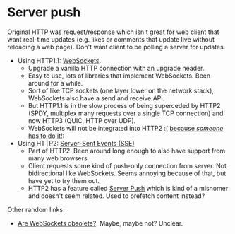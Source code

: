 # Server push

Original HTTP was request/response which isn't great for web client that want real-time updates (e.g. likes or comments that update live without reloading a web page). Don't want client to be polling a server for updates.

- Using HTTP1.1: [WebSockets](https://developer.mozilla.org/en-US/docs/Web/API/WebSockets_API).
  - Upgrade a vanilla HTTP connection with an upgrade header.
  - Easy to use, lots of libraries that implement WebSockets. Been around for a while.
  - Sort of like TCP sockets (one layer lower on the network stack), WebSockets also have a send and receive API.
  - But HTTP1.1 is in the slow process of being superceded by HTTP2 (SPDY, multiplex many requests over a single TCP connection) and now HTTP3 (QUIC, HTTP over UDP).
  - WebSockets will not be integrated into HTTP2 :( [because *someone* has to do it!](https://daniel.haxx.se/blog/2016/06/15/no-websockets-over-http2/): 
- Using HTTP2: [Server-Sent Events (SSE)](https://developer.mozilla.org/en-US/docs/Web/API/Server-sent_events/Using_server-sent_events)
  - Part of HTTP2. Been around long enough to also have support from many web browsers.
  - Client requests some kind of push-only connection from server. Not bidirectional like WebSockets. Seems annoying because of that, but have yet to try them out.
  - HTTP2 has a feature called [Server Push](https://en.wikipedia.org/wiki/HTTP/2_Server_Push) which is kind of a misnomer and doesn't seem related. Used to prefetch content instead?

Other random links:
- [Are WebSockets obsolete?](https://stackoverflow.com/a/42465368/1411590). Maybe, maybe not? Unclear.